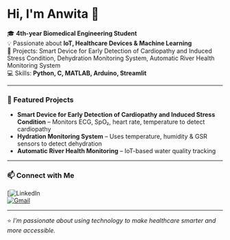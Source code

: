 # Hi, I'm Anwita 👋

🎓 **4th-year Biomedical Engineering Student**  
💡 Passionate about **IoT, Healthcare Devices & Machine Learning**  
🔬 Projects: Smart Device for Early Detection of Cardiopathy and Induced Stress Condition, Dehydration Monitoring System, Automatic River Health Monitoring System  
💻 Skills: **Python, C, MATLAB, Arduino, Streamlit**  

---

### 🚀 Featured Projects
- **Smart Device for Early Detection of Cardiopathy and Induced Stress Condition** – Monitors ECG, SpO₂, heart rate, temperature to detect cardiopathy 
- **Hydration Monitoring System** – Uses temperature, humidity & GSR sensors to detect dehydration  
- **Automatic River Health Monitoring** – IoT-based water quality tracking  

---

### 📫 Connect with Me
[![LinkedIn](https://www.linkedin.com/in/anwita-ghosh )  
[![Gmail](https://img.shields.io/badge/Email-red?style=flat&logo=gmail)](mailto:anwita.official1410@gmail.com)

---

⭐ *I’m passionate about using technology to make healthcare smarter and more accessible.*
